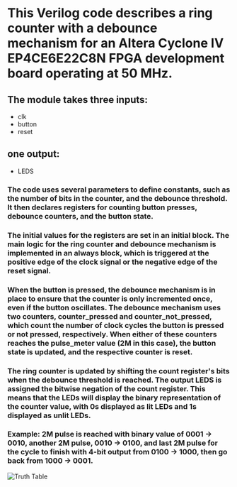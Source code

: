# This Verilog code describes a ring counter with a debounce mechanism for an Altera Cyclone IV EP4CE6E22C8N FPGA development board operating at 50 MHz. 
## The module takes three inputs: 
- clk
- button
- reset

## one output: 
- LEDS

### The code uses several parameters to define constants, such as the number of bits in the counter, and the debounce threshold. It then declares registers for counting button presses, debounce counters, and the button state.

### The initial values for the registers are set in an initial block. The main logic for the ring counter and debounce mechanism is implemented in an always block, which is triggered at the positive edge of the clock signal or the negative edge of the reset signal.

### When the button is pressed, the debounce mechanism is in place to ensure that the counter is only incremented once, even if the button oscillates. The debounce mechanism uses two counters, counter_pressed and counter_not_pressed, which count the number of clock cycles the button is pressed or not pressed, respectively. When either of these counters reaches the pulse_meter value (2M in this case), the button state is updated, and the respective counter is reset.

### The ring counter is updated by shifting the count register's bits when the debounce threshold is reached. The output LEDS is assigned the bitwise negation of the count register. This means that the LEDs will display the binary representation of the counter value, with 0s displayed as lit LEDs and 1s displayed as unlit LEDs.

### Example: 2M pulse is reached with binary value of 0001 -> 0010, another 2M pulse, 0010 -> 0100, and last 2M pulse for the cycle to finish with 4-bit output from 0100 -> 1000, then go back from 1000 -> 0001. 

![Truth Table](https://allaboutfpga.com/wp-content/uploads/2016/05/Ring-Counter4-bit-State-Table.png)
